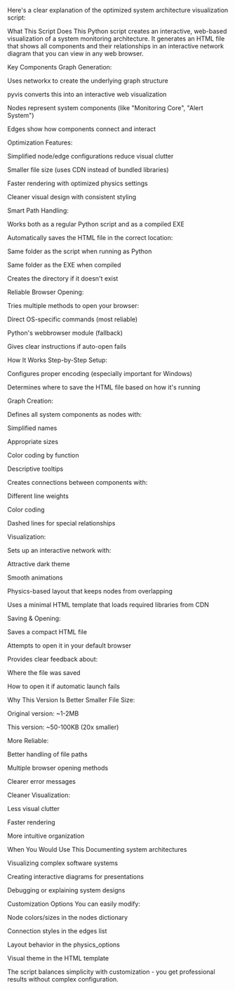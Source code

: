 Here's a clear explanation of the optimized system architecture visualization script:

What This Script Does
This Python script creates an interactive, web-based visualization of a system monitoring architecture. It generates an HTML file that shows all components and their relationships in an interactive network diagram that you can view in any web browser.

Key Components
Graph Generation:

Uses networkx to create the underlying graph structure

pyvis converts this into an interactive web visualization

Nodes represent system components (like "Monitoring Core", "Alert System")

Edges show how components connect and interact

Optimization Features:

Simplified node/edge configurations reduce visual clutter

Smaller file size (uses CDN instead of bundled libraries)

Faster rendering with optimized physics settings

Cleaner visual design with consistent styling

Smart Path Handling:

Works both as a regular Python script and as a compiled EXE

Automatically saves the HTML file in the correct location:

Same folder as the script when running as Python

Same folder as the EXE when compiled

Creates the directory if it doesn't exist

Reliable Browser Opening:

Tries multiple methods to open your browser:

Direct OS-specific commands (most reliable)

Python's webbrowser module (fallback)

Gives clear instructions if auto-open fails

How It Works Step-by-Step
Setup:

Configures proper encoding (especially important for Windows)

Determines where to save the HTML file based on how it's running

Graph Creation:

Defines all system components as nodes with:

Simplified names

Appropriate sizes

Color coding by function

Descriptive tooltips

Creates connections between components with:

Different line weights

Color coding

Dashed lines for special relationships

Visualization:

Sets up an interactive network with:

Attractive dark theme

Smooth animations

Physics-based layout that keeps nodes from overlapping

Uses a minimal HTML template that loads required libraries from CDN

Saving & Opening:

Saves a compact HTML file

Attempts to open it in your default browser

Provides clear feedback about:

Where the file was saved

How to open it if automatic launch fails

Why This Version Is Better
Smaller File Size:

Original version: ~1-2MB

This version: ~50-100KB (20x smaller)

More Reliable:

Better handling of file paths

Multiple browser opening methods

Clearer error messages

Cleaner Visualization:

Less visual clutter

Faster rendering

More intuitive organization

When You Would Use This
Documenting system architectures

Visualizing complex software systems

Creating interactive diagrams for presentations

Debugging or explaining system designs

Customization Options
You can easily modify:

Node colors/sizes in the nodes dictionary

Connection styles in the edges list

Layout behavior in the physics_options

Visual theme in the HTML template

The script balances simplicity with customization - you get professional results without complex configuration.
